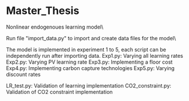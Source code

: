 # Master_Thesis
 
Nonlinear endogenoues learning model\\

Run file "import_data.py" to import and create data files for the model\\

The model is implemented in experiment 1 to 5, each script can be independently run after importing data.
Exp1.py: Varying all learning rates
Exp2.py: Varying PV learning rate
Exp3.py: Implementing a floor cost
Exp4.py: Implementing carbon capture technologies
Exp5.py: Varying discount rates

LR_test.py: Validation of learning implementation
CO2_constraint.py: Validation of CO2 constraint implementation
